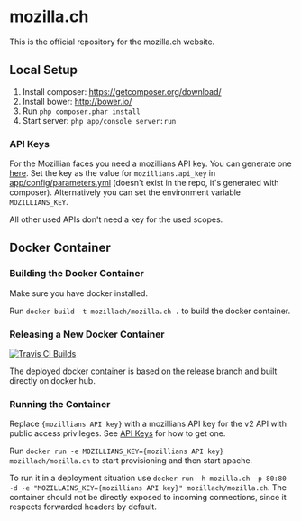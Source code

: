 # mozilla.ch

This is the official repository for the mozilla.ch website.

## Local Setup

1. Install composer: https://getcomposer.org/download/
2. Install bower: http://bower.io/
3. Run ```php composer.phar install```
4. Start server: ```php app/console server:run ```

### API Keys
For the Mozillian faces you need a mozillians API key. You can generate one [here](https://mozillians.org/en-US/apikeys/). Set the key as the value for `mozillians.api_key` in [app/config/parameters.yml](/app/config/parameters.yml) (doesn't exist in the repo, it's generated with composer). Alternatively you can set the environment variable `MOZILLIANS_KEY`.

All other used APIs don't need a key for the used scopes.

## Docker Container

### Building the Docker Container
Make sure you have docker installed.

Run `docker build -t mozillach/mozilla.ch .` to build the docker container.

### Releasing a New Docker Container
[![Travis CI Builds](https://travis-ci.org/mozillach/mozilla.ch.svg?branch=release)](https://travis-ci.org/mozillach/mozilla.ch)

The deployed docker container is based on the release branch and built directly on docker hub.

### Running the Container
Replace `{mozillians API key}` with a mozillians API key for the v2 API with public access privileges. See [API Keys](#api-keys) for how to get one.

Run `docker run -e MOZILLIANS_KEY={mozillians API key} mozillach/mozilla.ch` to start provisioning and then start apache.

To run it in a deployment situation use `docker run -h mozilla.ch -p 80:80 -d -e "MOZILLAINS_KEY={mozillians API key}" mozillach/mozilla.ch`. The container should not be directly exposed to incoming connections, since it respects forwarded headers by default.
